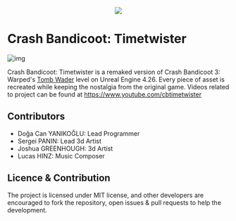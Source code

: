<p align="center">
  <img src="https://github.com/dyanikoglu/CrashBandicoot-Timetwister/blob/master/CrashBandicootTT.png">
</p>

# Crash Bandicoot: Timetwister
![img](https://github.com/dyanikoglu/CrashBandicoot-Timetwister/raw/master/Readme.gif)

Crash Bandicoot: Timetwister is a remaked version of Crash Bandicoot 3: Warped's [Tomb Wader](https://www.youtube.com/watch?v=i-olbSv1qTE) level on Unreal Engine 4.26. Every piece of asset is recreated while keeping the nostalgia from the original game.
Videos related to project can be found at https://www.youtube.com/cbtimetwister

## Contributors
* Doğa Can YANIKOĞLU: Lead Programmer
* Sergei PANIN: Lead 3d Artist
* Joshua GREENHOUGH: 3d Artist
* Lucas HINZ: Music Composer

## Licence & Contribution
The project is licensed under MIT license, and other developers are encouraged to fork the repository, open issues & pull requests to help the development.
